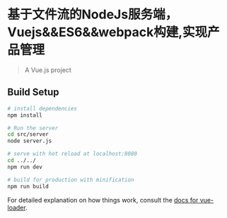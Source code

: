 # 基于文件流的NodeJs服务端，Vuejs&&ES6&&webpack构建,实现产品管理

> A Vue.js project

## Build Setup

``` bash
# install dependencies
npm install

# Run the server
cd src/server
node server.js

# serve with hot reload at localhost:8080
cd ../../
npm run dev

# build for production with minification
npm run build
```

For detailed explanation on how things work, consult the [docs for vue-loader](http://vuejs.github.io/vue-loader).